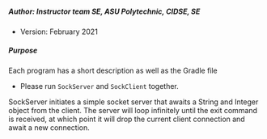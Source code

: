 ##### Author: Instructor team SE, ASU Polytechnic, CIDSE, SE
* Version: February 2021

##### Purpose
Each program has a short description as well as the Gradle file
* Please run `SockServer` and `SockClient` together.

SockServer initiates a simple socket server that awaits a String and Integer object from the client. The server will loop infinitely until the exit command is received, at which point it will drop the current client connection and await a new connection.
